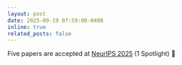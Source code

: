 ```yaml
---
layout: post
date: 2025-09-19 07:59:00-0400
inline: true
related_posts: false
---
```


Five papers are accepted at [NeurIPS 2025](https://neurips.cc/) (1 Spotlight) :tada:
